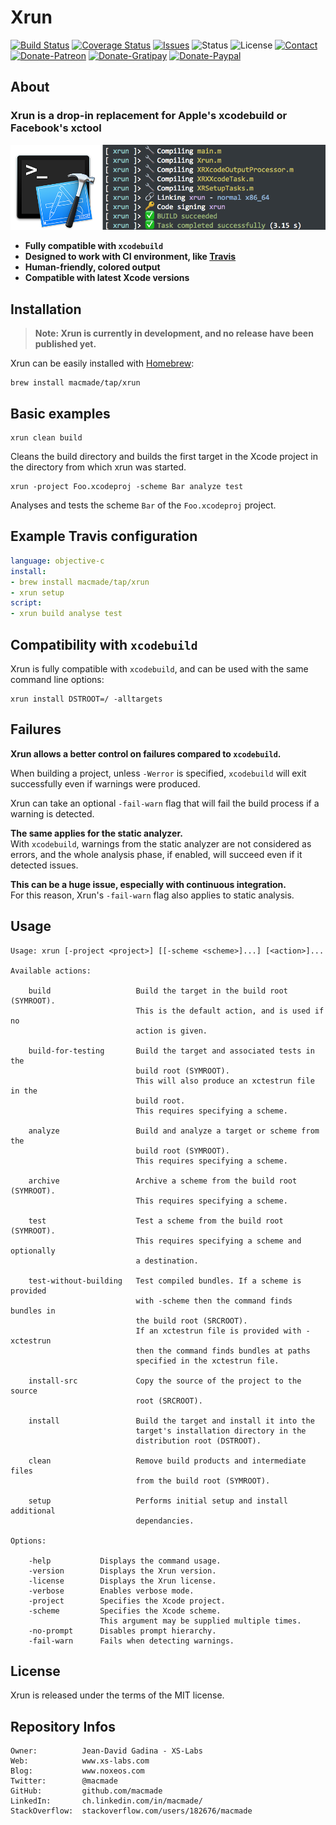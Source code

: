 Xrun
====

[![Build Status](https://img.shields.io/travis/macmade/xrun.svg?branch=master&style=flat)](https://travis-ci.org/macmade/xrun)
[![Coverage Status](https://img.shields.io/coveralls/macmade/xrun.svg?branch=master&style=flat)](https://coveralls.io/r/macmade/xrun?branch=master)
[![Issues](http://img.shields.io/github/issues/macmade/xrun.svg?style=flat)](https://github.com/macmade/xrun/issues)
![Status](https://img.shields.io/badge/status-active-brightgreen.svg?style=flat)
![License](https://img.shields.io/badge/license-mit-brightgreen.svg?style=flat)
[![Contact](https://img.shields.io/badge/contact-@macmade-blue.svg?style=flat)](https://twitter.com/macmade)  
[![Donate-Patreon](https://img.shields.io/badge/donate-patreon-yellow.svg?style=flat)](https://patreon.com/macmade)
[![Donate-Gratipay](https://img.shields.io/badge/donate-gratipay-yellow.svg?style=flat)](https://www.gratipay.com/macmade)
[![Donate-Paypal](https://img.shields.io/badge/donate-paypal-yellow.svg?style=flat)](https://paypal.me/xslabs)

About
-----

### Xrun is a drop-in replacement for Apple's xcodebuild or Facebook's xctool

![Xrun](Assets/xrun.png "Xrun")

 - **Fully compatible with `xcodebuild`**
 - **Designed to work with CI environment, like [Travis](http://travis-ci.org)**
 - **Human-friendly, colored output**
 - **Compatible with latest Xcode versions**

Installation
------------

> **Note: Xrun is currently in development, and no release have been published yet.**

Xrun can be easily installed with [Homebrew](http://brew.sh):

    brew install macmade/tap/xrun

Basic examples
--------------

    xrun clean build
    
Cleans the build directory and builds the first target in the Xcode project in the directory from which xrun was started.

    xrun -project Foo.xcodeproj -scheme Bar analyze test
    
Analyses and tests the scheme `Bar` of the `Foo.xcodeproj` project.

Example Travis configuration
----------------------------

```yml
language: objective-c
install:
- brew install macmade/tap/xrun
- xrun setup
script:
- xrun build analyse test 
```

Compatibility with `xcodebuild`
-------------------------------

Xrun is fully compatible with `xcodebuild`, and can be used with the same command line options:

    xrun install DSTROOT=/ -alltargets

Failures
--------

**Xrun allows a better control on failures compared to `xcodebuild`.**

When building a project, unless `-Werror` is specified, `xcodebuild` will exit successfully even if warnings were produced.

Xrun can take an optional `-fail-warn` flag that will fail the build process if a warning is detected.

**The same applies for the static analyzer.**  
With `xcodebuild`, warnings from the static analyzer are not considered as errors, and the whole analysis phase, if enabled, will succeed even if it detected issues.

**This can be a huge issue, especially with continuous integration.**  
For this reason, Xrun's `-fail-warn` flag also applies to static analysis.

Usage
-----

    Usage: xrun [-project <project>] [[-scheme <scheme>]...] [<action>]...
    
    Available actions:
    
        build                   Build the target in the build root (SYMROOT).
                                This is the default action, and is used if no
                                action is given.
        
        build-for-testing       Build the target and associated tests in the
                                build root (SYMROOT).
                                This will also produce an xctestrun file in the
                                build root.
                                This requires specifying a scheme.
        
        analyze                 Build and analyze a target or scheme from the
                                build root (SYMROOT).
                                This requires specifying a scheme.
        
        archive                 Archive a scheme from the build root (SYMROOT). 
                                This requires specifying a scheme.
        
        test                    Test a scheme from the build root (SYMROOT).
                                This requires specifying a scheme and optionally
                                a destination.
        
        test-without-building   Test compiled bundles. If a scheme is provided
                                with -scheme then the command finds bundles in
                                the build root (SRCROOT).
                                If an xctestrun file is provided with -xctestrun
                                then the command finds bundles at paths
                                specified in the xctestrun file.
        
        install-src             Copy the source of the project to the source
                                root (SRCROOT).
        
        install                 Build the target and install it into the
                                target's installation directory in the
                                distribution root (DSTROOT).
        
        clean                   Remove build products and intermediate files
                                from the build root (SYMROOT).
        
        setup                   Performs initial setup and install additional
                                dependancies.
    
    Options:
        
        -help           Displays the command usage.
        -version        Displays the Xrun version.
        -license        Displays the Xrun license.
        -verbose        Enables verbose mode.
        -project        Specifies the Xcode project.
        -scheme         Specifies the Xcode scheme.
                        This argument may be supplied multiple times.
        -no-prompt      Disables prompt hierarchy.
        -fail-warn      Fails when detecting warnings.

License
-------

Xrun is released under the terms of the MIT license.

Repository Infos
----------------

    Owner:          Jean-David Gadina - XS-Labs
    Web:            www.xs-labs.com
    Blog:           www.noxeos.com
    Twitter:        @macmade
    GitHub:         github.com/macmade
    LinkedIn:       ch.linkedin.com/in/macmade/
    StackOverflow:  stackoverflow.com/users/182676/macmade
